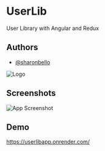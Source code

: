# UserLib

User Library with Angular and Redux

## Authors

- [@sharonbello](https://github.com/SharonBello)

![Logo](https://res.cloudinary.com/primap/image/upload/v1667721991/General/Appsforce%20Assignment/userly_logo_h3ilxw.png)

## Screenshots

![App Screenshot](https://res.cloudinary.com/primap/image/upload/v1667807220/General/Appsforce%20Assignment/Screenshot_2022-11-07_094444_c35dgt.jpg)

## Demo

https://userlibapp.onrender.com/
